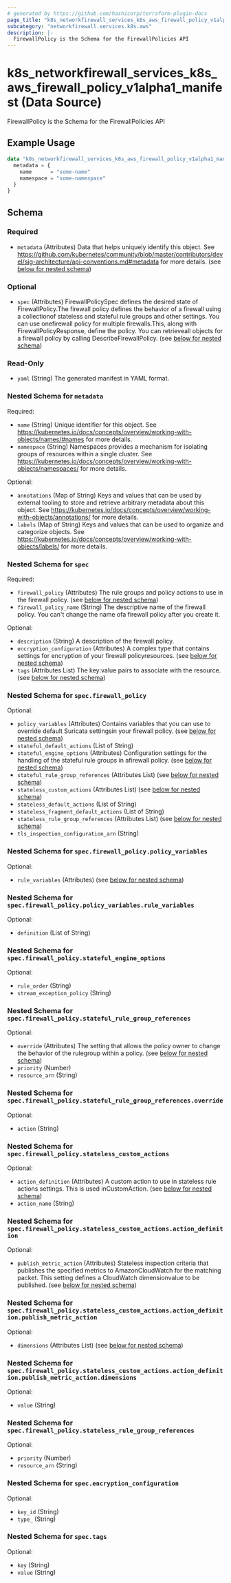 ```yaml
---
# generated by https://github.com/hashicorp/terraform-plugin-docs
page_title: "k8s_networkfirewall_services_k8s_aws_firewall_policy_v1alpha1_manifest Data Source - terraform-provider-k8s"
subcategory: "networkfirewall.services.k8s.aws"
description: |-
  FirewallPolicy is the Schema for the FirewallPolicies API
---
```


# k8s_networkfirewall_services_k8s_aws_firewall_policy_v1alpha1_manifest (Data Source)

FirewallPolicy is the Schema for the FirewallPolicies API

## Example Usage

```terraform
data "k8s_networkfirewall_services_k8s_aws_firewall_policy_v1alpha1_manifest" "example" {
  metadata = {
    name      = "some-name"
    namespace = "some-namespace"
  }
}
```

<!-- schema generated by tfplugindocs -->
## Schema

### Required

- `metadata` (Attributes) Data that helps uniquely identify this object. See https://github.com/kubernetes/community/blob/master/contributors/devel/sig-architecture/api-conventions.md#metadata for more details. (see [below for nested schema](#nestedatt--metadata))

### Optional

- `spec` (Attributes) FirewallPolicySpec defines the desired state of FirewallPolicy.The firewall policy defines the behavior of a firewall using a collectionof stateless and stateful rule groups and other settings. You can use onefirewall policy for multiple firewalls.This, along with FirewallPolicyResponse, define the policy. You can retrieveall objects for a firewall policy by calling DescribeFirewallPolicy. (see [below for nested schema](#nestedatt--spec))

### Read-Only

- `yaml` (String) The generated manifest in YAML format.

<a id="nestedatt--metadata"></a>
### Nested Schema for `metadata`

Required:

- `name` (String) Unique identifier for this object. See https://kubernetes.io/docs/concepts/overview/working-with-objects/names/#names for more details.
- `namespace` (String) Namespaces provides a mechanism for isolating groups of resources within a single cluster. See https://kubernetes.io/docs/concepts/overview/working-with-objects/namespaces/ for more details.

Optional:

- `annotations` (Map of String) Keys and values that can be used by external tooling to store and retrieve arbitrary metadata about this object. See https://kubernetes.io/docs/concepts/overview/working-with-objects/annotations/ for more details.
- `labels` (Map of String) Keys and values that can be used to organize and categorize objects. See https://kubernetes.io/docs/concepts/overview/working-with-objects/labels/ for more details.


<a id="nestedatt--spec"></a>
### Nested Schema for `spec`

Required:

- `firewall_policy` (Attributes) The rule groups and policy actions to use in the firewall policy. (see [below for nested schema](#nestedatt--spec--firewall_policy))
- `firewall_policy_name` (String) The descriptive name of the firewall policy. You can't change the name ofa firewall policy after you create it.

Optional:

- `description` (String) A description of the firewall policy.
- `encryption_configuration` (Attributes) A complex type that contains settings for encryption of your firewall policyresources. (see [below for nested schema](#nestedatt--spec--encryption_configuration))
- `tags` (Attributes List) The key:value pairs to associate with the resource. (see [below for nested schema](#nestedatt--spec--tags))

<a id="nestedatt--spec--firewall_policy"></a>
### Nested Schema for `spec.firewall_policy`

Optional:

- `policy_variables` (Attributes) Contains variables that you can use to override default Suricata settingsin your firewall policy. (see [below for nested schema](#nestedatt--spec--firewall_policy--policy_variables))
- `stateful_default_actions` (List of String)
- `stateful_engine_options` (Attributes) Configuration settings for the handling of the stateful rule groups in afirewall policy. (see [below for nested schema](#nestedatt--spec--firewall_policy--stateful_engine_options))
- `stateful_rule_group_references` (Attributes List) (see [below for nested schema](#nestedatt--spec--firewall_policy--stateful_rule_group_references))
- `stateless_custom_actions` (Attributes List) (see [below for nested schema](#nestedatt--spec--firewall_policy--stateless_custom_actions))
- `stateless_default_actions` (List of String)
- `stateless_fragment_default_actions` (List of String)
- `stateless_rule_group_references` (Attributes List) (see [below for nested schema](#nestedatt--spec--firewall_policy--stateless_rule_group_references))
- `tls_inspection_configuration_arn` (String)

<a id="nestedatt--spec--firewall_policy--policy_variables"></a>
### Nested Schema for `spec.firewall_policy.policy_variables`

Optional:

- `rule_variables` (Attributes) (see [below for nested schema](#nestedatt--spec--firewall_policy--policy_variables--rule_variables))

<a id="nestedatt--spec--firewall_policy--policy_variables--rule_variables"></a>
### Nested Schema for `spec.firewall_policy.policy_variables.rule_variables`

Optional:

- `definition` (List of String)



<a id="nestedatt--spec--firewall_policy--stateful_engine_options"></a>
### Nested Schema for `spec.firewall_policy.stateful_engine_options`

Optional:

- `rule_order` (String)
- `stream_exception_policy` (String)


<a id="nestedatt--spec--firewall_policy--stateful_rule_group_references"></a>
### Nested Schema for `spec.firewall_policy.stateful_rule_group_references`

Optional:

- `override` (Attributes) The setting that allows the policy owner to change the behavior of the rulegroup within a policy. (see [below for nested schema](#nestedatt--spec--firewall_policy--stateful_rule_group_references--override))
- `priority` (Number)
- `resource_arn` (String)

<a id="nestedatt--spec--firewall_policy--stateful_rule_group_references--override"></a>
### Nested Schema for `spec.firewall_policy.stateful_rule_group_references.override`

Optional:

- `action` (String)



<a id="nestedatt--spec--firewall_policy--stateless_custom_actions"></a>
### Nested Schema for `spec.firewall_policy.stateless_custom_actions`

Optional:

- `action_definition` (Attributes) A custom action to use in stateless rule actions settings. This is used inCustomAction. (see [below for nested schema](#nestedatt--spec--firewall_policy--stateless_custom_actions--action_definition))
- `action_name` (String)

<a id="nestedatt--spec--firewall_policy--stateless_custom_actions--action_definition"></a>
### Nested Schema for `spec.firewall_policy.stateless_custom_actions.action_definition`

Optional:

- `publish_metric_action` (Attributes) Stateless inspection criteria that publishes the specified metrics to AmazonCloudWatch for the matching packet. This setting defines a CloudWatch dimensionvalue to be published. (see [below for nested schema](#nestedatt--spec--firewall_policy--stateless_custom_actions--action_definition--publish_metric_action))

<a id="nestedatt--spec--firewall_policy--stateless_custom_actions--action_definition--publish_metric_action"></a>
### Nested Schema for `spec.firewall_policy.stateless_custom_actions.action_definition.publish_metric_action`

Optional:

- `dimensions` (Attributes List) (see [below for nested schema](#nestedatt--spec--firewall_policy--stateless_custom_actions--action_definition--publish_metric_action--dimensions))

<a id="nestedatt--spec--firewall_policy--stateless_custom_actions--action_definition--publish_metric_action--dimensions"></a>
### Nested Schema for `spec.firewall_policy.stateless_custom_actions.action_definition.publish_metric_action.dimensions`

Optional:

- `value` (String)





<a id="nestedatt--spec--firewall_policy--stateless_rule_group_references"></a>
### Nested Schema for `spec.firewall_policy.stateless_rule_group_references`

Optional:

- `priority` (Number)
- `resource_arn` (String)



<a id="nestedatt--spec--encryption_configuration"></a>
### Nested Schema for `spec.encryption_configuration`

Optional:

- `key_id` (String)
- `type_` (String)


<a id="nestedatt--spec--tags"></a>
### Nested Schema for `spec.tags`

Optional:

- `key` (String)
- `value` (String)
